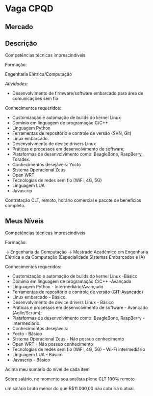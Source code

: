 # Vaga CPQD
## Mercado
## Descrição
Competências técnicas imprescindíveis

Formação:

Engenharia Elétrica/Computação

*Atividades:*
- Desenvolvimento de firmware/software embarcado para área de comunicações sem fio

Conhecimentos requeridos:

- Customização e automação de builds do kernel Linux
- Domínio em linguagem de programação C/C++
- Linguagem Python
- Ferramentas de repositório e controle de versão (SVN, Git)
- Linux embarcado.
- Desenvolvimento de device drivers Linux
- Práticas e processos em desenvolvimento de software;
- Plataformas de desenvolvimento como: BeagleBone, RaspBerry, Toradex.
- Conhecimentos desejáveis:
Yocto
- Sistema Operacional Zeus
- Open WRT
- Tecnologias de redes sem fio (WiFi, 4G, 5G)
- Linguagem LUA
- Javascrip

Contratação CLT, remoto, horário comercial e pacote de benefícios completo.

## Meus Níveis



Competências técnicas imprescindíveis
 
Formação:
 
-> Engenharia da Computação
-> Mestrado Acadêmico em Engenharia Elétrica e da Computação (Especialidade Sistemas Embarcados e IA) 
 

Conhecimentos requeridos:
 
- Customização e automação de builds do kernel Linux -Básico
- Domínio em linguagem de programação C/C++ -Avançado
- Linguagem Python - Intermediário/Avançado
- Ferramentas de repositório e controle de versão (GIT-Avançado)
- Linux embarcado - Básico.
- Desenvolvimento de device drivers Linux - Básico
- Práticas e processos em desenvolvimento de software - Avançado (Agile/Scrum);
- Plataformas de desenvolvimento como: BeagleBone, RaspBerry - Intermediário.
- Conhecimentos desejáveis:
- Yocto - Básico
- Sistema Operacional Zeus - Não possuo conhecimento
- Open WRT - Não possuo conhecimento
- Tecnologias de redes sem fio (WiFi, 4G, 5G) - Wi-Fi intermediário
- Linguagem LUA - Básico
- Javascrip - Básico

Acima meu sumário do nível de cada item

Sobre salário, no momento sou analista pleno CLT 100% remoto

um salário bruto menor do que R$11.000,00 não cobriria o atual.
